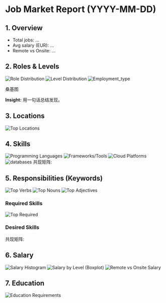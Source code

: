 # Job Market Report (YYYY-MM-DD)

## 1. Overview
- Total jobs: …
- Avg salary (EUR): …
- Remote vs Onsite: …
 
## 2. Roles & Levels
![Role Distribution](charts/01_roles.png)
![Level Distribution](charts/02_levels.png)
![Employment_type](charts/15_employment_types.png)

桑基图

**Insight:** 用一句话总结发现。

## 3. Locations
![Top Locations](charts/03_locations.png)

## 4. Skills
![Programming Languages](charts/04_languages.png)
![Frameworks/Tools](charts/05_frameworks_tools.png)
![Cloud Platforms](charts/06_clouds.png)
![databases](charts/14_databases.png)
共现矩阵:

## 5. Responsibilities (Keywords)
![Top Verbs](charts/07_verbs.png)
![Top Nouns](charts/08_nouns.png)
![Top Adjectives](charts/09_adjectives.png)

### Required Skills
![Top Required]()

### Desired Skills

共现矩阵:



## 6. Salary
![Salary Histogram](charts/10_salary_hist.png)
![Salary by Level (Boxplot)](charts/11_salary_by_level.png)
![Remote vs Onsite Salary](charts/12_remote_onsite_salary.png)

## 7. Education
![Education Requirements](charts/13_education.png)

